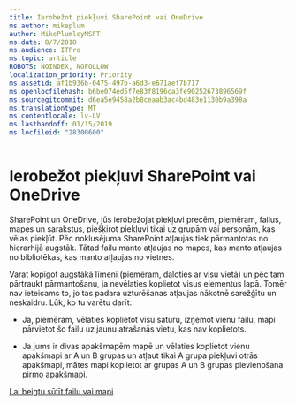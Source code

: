 ```yaml
---
title: Ierobežot piekļuvi SharePoint vai OneDrive
ms.author: mikeplum
author: MikePlumleyMSFT
ms.date: 8/7/2018
ms.audience: ITPro
ms.topic: article
ROBOTS: NOINDEX, NOFOLLOW
localization_priority: Priority
ms.assetid: af1b936b-0475-497b-a6d3-e671aef7b717
ms.openlocfilehash: b6be074ed5f7e83f8196ca3fe90252673896569f
ms.sourcegitcommit: d6ea5e9458a2b8ceaab3ac4bd483e1130b9a398a
ms.translationtype: MT
ms.contentlocale: lv-LV
ms.lasthandoff: 01/15/2019
ms.locfileid: "28300600"
---
```

# <a name="restrict-access-in-sharepoint-or-onedrive"></a>Ierobežot piekļuvi SharePoint vai OneDrive

SharePoint un OneDrive, jūs ierobežojat piekļuvi precēm, piemēram, failus, mapes un sarakstus, piešķirot piekļuvi tikai uz grupām vai personām, kas vēlas piekļūt. Pēc noklusējuma SharePoint atļaujas tiek pārmantotas no hierarhijā augstāk. Tātad failu manto atļaujas no mapes, kas manto atļaujas no bibliotēkas, kas manto atļaujas no vietnes.
  
Varat kopīgot augstākā līmenī (piemēram, daloties ar visu vietā) un pēc tam pārtraukt pārmantošanu, ja nevēlaties koplietot visus elementus lapā. Tomēr nav ieteicams to, jo tas padara uzturēšanas atļaujas nākotnē sarežģītu un neskaidru. Lūk, ko tu varētu darīt:
  
- Ja, piemēram, vēlaties koplietot visu saturu, izņemot vienu failu, mapi pārvietot šo failu uz jaunu atrašanās vietu, kas nav koplietots.
    
- Ja jums ir divas apakšmapēm mapē un vēlaties koplietot vienu apakšmapi ar A un B grupas un atļaut tikai A grupa piekļuvi otrās apakšmapi, mātes mapi koplietot ar grupas A un B grupas pievienošana pirmo apakšmapi.
    
[Lai beigtu sūtīt failu vai mapi](https://go.microsoft.com/fwlink/?linkid=2008861)
  

